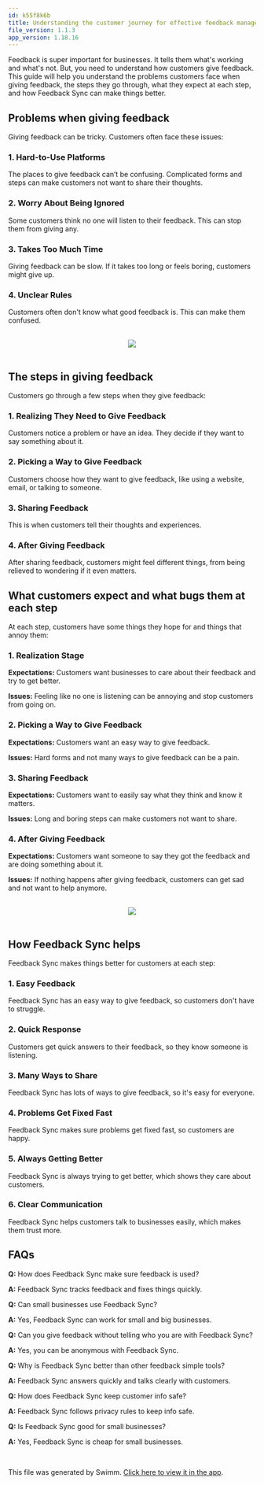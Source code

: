```yaml
---
id: k55f8k6b
title: Understanding the customer journey for effective feedback management
file_version: 1.1.3
app_version: 1.18.16
---
```


Feedback is super important for businesses. It tells them what's working and what's not. But, you need to understand how customers give feedback. This guide will help you understand the problems customers face when giving feedback, the steps they go through, what they expect at each step, and how Feedback Sync can make things better.

## **Problems when giving feedback**

Giving feedback can be tricky. Customers often face these issues:

### 1\. Hard-to-Use Platforms

The places to give feedback can’t be confusing. Complicated forms and steps can make customers not want to share their thoughts.

### 2\. Worry About Being Ignored

Some customers think no one will listen to their feedback. This can stop them from giving any.

### 3\. Takes Too Much Time

Giving feedback can be slow. If it takes too long or feels boring, customers might give up.

### 4\. Unclear Rules

Customers often don't know what good feedback is. This can make them confused.

<br/>

<div align="center"><img src="https://firebasestorage.googleapis.com/v0/b/swimmio-content/o/repositories%2FZ2l0aHViJTNBJTNBcGVhY29jay1ibG9ncyUzQSUzQVBlYWNvY2stSW5kaWE%3D%2F8e63f483-9a7e-484b-95ac-557404a93e45.png?alt=media&token=b9317eab-7fbf-47be-9062-ca376be18beb" style="width:'100%'"/></div>

<br/>

## **The steps in giving feedback**

Customers go through a few steps when they give feedback:

### 1\. Realizing They Need to Give Feedback

Customers notice a problem or have an idea. They decide if they want to say something about it.

### 2\. Picking a Way to Give Feedback

Customers choose how they want to give feedback, like using a website, email, or talking to someone.

### 3\. Sharing Feedback

This is when customers tell their thoughts and experiences.

### 4\. After Giving Feedback

After sharing feedback, customers might feel different things, from being relieved to wondering if it even matters.

## **What customers expect and what bugs them at each step**

At each step, customers have some things they hope for and things that annoy them:

### 1\. Realization Stage

**Expectations:** Customers want businesses to care about their feedback and try to get better.

**Issues:** Feeling like no one is listening can be annoying and stop customers from going on.

### 2\. Picking a Way to Give Feedback

**Expectations:** Customers want an easy way to give feedback.

**Issues:** Hard forms and not many ways to give feedback can be a pain.

### 3\. Sharing Feedback

**Expectations:** Customers want to easily say what they think and know it matters.

**Issues:** Long and boring steps can make customers not want to share.

### 4\. After Giving Feedback

**Expectations:** Customers want someone to say they got the feedback and are doing something about it.

**Issues:** If nothing happens after giving feedback, customers can get sad and not want to help anymore.

<br/>

<div align="center"><img src="https://firebasestorage.googleapis.com/v0/b/swimmio-content/o/repositories%2FZ2l0aHViJTNBJTNBcGVhY29jay1ibG9ncyUzQSUzQVBlYWNvY2stSW5kaWE%3D%2Ff992b774-bfdf-4ec6-a1a0-5310e5b29607.png?alt=media&token=42e1d0ea-b51a-48d1-a7ad-079bd73bfbdc" style="width:'100%'"/></div>

<br/>

## **How Feedback Sync helps**

Feedback Sync makes things better for customers at each step:

### 1\. Easy Feedback

Feedback Sync has an easy way to give feedback, so customers don't have to struggle.

### 2\. Quick Response

Customers get quick answers to their feedback, so they know someone is listening.

### 3\. Many Ways to Share

Feedback Sync has lots of ways to give feedback, so it's easy for everyone.

### 4\. Problems Get Fixed Fast

Feedback Sync makes sure problems get fixed fast, so customers are happy.

### 5\. Always Getting Better

Feedback Sync is always trying to get better, which shows they care about customers.

### 6\. Clear Communication

Feedback Sync helps customers talk to businesses easily, which makes them trust more.

## **FAQs**

**Q:** How does Feedback Sync make sure feedback is used? 

**A:** Feedback Sync tracks feedback and fixes things quickly.

**Q:** Can small businesses use Feedback Sync? 

**A:** Yes, Feedback Sync can work for small and big businesses.

**Q:** Can you give feedback without telling who you are with Feedback Sync? 

**A:** Yes, you can be anonymous with Feedback Sync.

**Q:** Why is Feedback Sync better than other feedback simple tools? 

**A:** Feedback Sync answers quickly and talks clearly with customers.

**Q:** How does Feedback Sync keep customer info safe? 

**A:** Feedback Sync follows privacy rules to keep info safe.

**Q:** Is Feedback Sync good for small businesses? 

**A:** Yes, Feedback Sync is cheap for small businesses.

<br/>

This file was generated by Swimm. [Click here to view it in the app](https://app.swimm.io/repos/Z2l0aHViJTNBJTNBcGVhY29jay1ibG9ncyUzQSUzQVBlYWNvY2stSW5kaWE=/docs/k55f8k6b).
